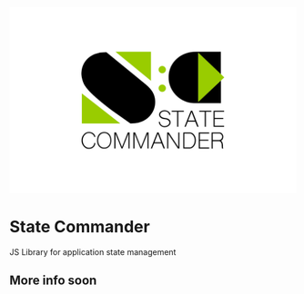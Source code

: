 ![State Commander](docs/.vuepress/public/logo.svg)

# State Commander

JS Library for application state management

## More info soon
